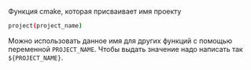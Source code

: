 Функция cmake, которая присваивает имя проекту
```bash
project(project_name)
```
Можно использовать данное имя для других функций с помощью переменной `PROJECT_NAME`. Чтобы выдать значение надо написать так `${PROJECT_NAME}`.